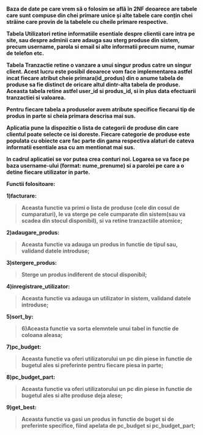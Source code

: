   **Baza de date pe care vrem să o folosim se află în 2NF deoarece are tabele care sunt compuse din chei primare unice și alte tabele care conțin chei străine care provin de la tabelele cu cheile primare respective.**
  
  
  
  **Tabela Utilizatori retine informatiile esentiale despre clientii care intra pe site, sau despre adminii care adauga sau sterg produse din sistem, precum username, parola si email si alte informatii precum nume, numar de telefon etc.**

  **Tabela Tranzactie retine o vanzare a unui singur produs catre un singur client. Acest lucru este posibil deoarece vom face implementarea astfel incat fiecare atribut cheie primara(id_produs) din o anume tabela de produse sa fie distinct de oricare altul dintr-alta tabela de produse.
Aceasta tabela retine astfel user_id si produs_id, si in plus data efectuarii tranzactiei si valoarea.**

  **Pentru fiecare tabela a produselor avem atribute specifice fiecarui tip de produs in parte si cheia primara descrisa mai sus.**

  **Aplicatia pune la dispozitie o lista de categorii de produse din care clientul poate selecte ce isi doreste. Fiecare categorie de produse este populata cu obiecte care fac parte din gama respectiva alaturi de cateva informatii esentiale asa cu am mentionat mai sus.**

  **In cadrul aplicatiei se vor putea crea conturi noi. Logarea se va face pe baza username-ului (format: nume_prenume) si a parolei pe care a o detine fiecare utilizator in parte.**


**Functii folositoare:**

  **1)facturare:**
>**Aceasta functie va primi o lista de produse (cele din cosul de cumparaturi), le va sterge pe cele cumparate din sistem(sau va scadea din stocul disponibil), si va retine tranzactiile atomice;**

  **2)adaugare_produs:**
>**Aceasta functie va adauga un produs in functie de tipul sau, validand datele introduse;**

  **3)stergere_produs:**
>**Sterge un produs indiferent de stocul disponibil;**

  **4)inregistrare_utilizator:**
>**Aceasta functie va adauga un utilizator in sistem, validand datele introduse;**

  **5)sort_by:**
>**6)Aceasta functie va sorta elemntele unui tabel in functie de coloana aleasa;**

  **7)pc_budget:**
>**Aceasta functie va oferi utilizatorului un pc din piese in functie de bugetul ales si preferinte pentru fiecare piesa in parte;**

  **8)pc_budget_part:**
>**Aceasta functie va oferi utilizatorului un pc din piese in functie de bugetul ales si alte produse deja alese;**

  **9)get_best:**
>**Aceasta functie va gasi un produs in functie de buget si de preferinte specifice, fiind apelata de pc_budget si pc_budget_part;**

